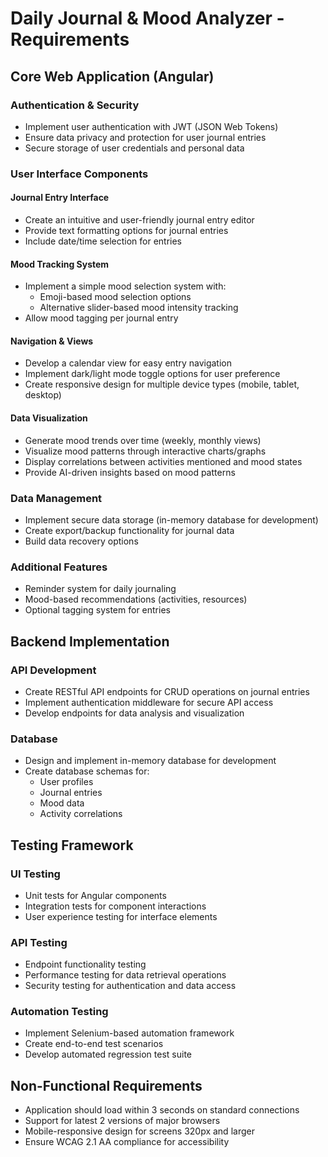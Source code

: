 # Daily Journal & Mood Analyzer - Requirements

## Core Web Application (Angular)

### Authentication & Security
- Implement user authentication with JWT (JSON Web Tokens)
- Ensure data privacy and protection for user journal entries
- Secure storage of user credentials and personal data

### User Interface Components
#### Journal Entry Interface
- Create an intuitive and user-friendly journal entry editor
- Provide text formatting options for journal entries
- Include date/time selection for entries

#### Mood Tracking System
- Implement a simple mood selection system with:
  - Emoji-based mood selection options
  - Alternative slider-based mood intensity tracking
- Allow mood tagging per journal entry

#### Navigation & Views
- Develop a calendar view for easy entry navigation
- Implement dark/light mode toggle options for user preference
- Create responsive design for multiple device types (mobile, tablet, desktop)

#### Data Visualization
- Generate mood trends over time (weekly, monthly views)
- Visualize mood patterns through interactive charts/graphs
- Display correlations between activities mentioned and mood states
- Provide AI-driven insights based on mood patterns

### Data Management
- Implement secure data storage (in-memory database for development)
- Create export/backup functionality for journal data
- Build data recovery options

### Additional Features
- Reminder system for daily journaling
- Mood-based recommendations (activities, resources)
- Optional tagging system for entries

## Backend Implementation

### API Development
- Create RESTful API endpoints for CRUD operations on journal entries
- Implement authentication middleware for secure API access
- Develop endpoints for data analysis and visualization

### Database
- Design and implement in-memory database for development
- Create database schemas for:
  - User profiles
  - Journal entries
  - Mood data
  - Activity correlations

## Testing Framework

### UI Testing
- Unit tests for Angular components
- Integration tests for component interactions
- User experience testing for interface elements

### API Testing
- Endpoint functionality testing
- Performance testing for data retrieval operations
- Security testing for authentication and data access

### Automation Testing
- Implement Selenium-based automation framework
- Create end-to-end test scenarios
- Develop automated regression test suite

## Non-Functional Requirements
- Application should load within 3 seconds on standard connections
- Support for latest 2 versions of major browsers
- Mobile-responsive design for screens 320px and larger
- Ensure WCAG 2.1 AA compliance for accessibility